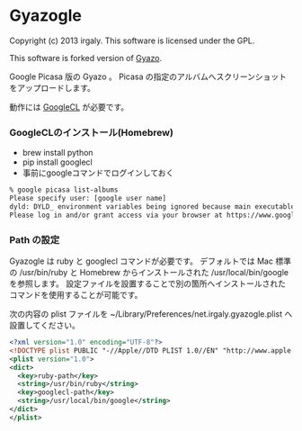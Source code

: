 # Gyazogle

Copyright (c) 2013 irgaly.
This software is licensed under the GPL.

This software is forked version of [Gyazo](https://github.com/gyazo/Gyazo).

Google Picasa 版の Gyazo 。 Picasa の指定のアルバムへスクリーンショットをアップロードします。

動作には [GoogleCL](https://code.google.com/p/googlecl/) が必要です。

### GoogleCLのインストール(Homebrew)

* brew install python
* pip install googlecl
* 事前にgoogleコマンドでログインしておく

```bash
% google picasa list-albums
Please specify user: [google user name]
dyld: DYLD_ environment variables being ignored because main executable (/usr/bin/osascript) is code signed with entitlements
Please log in and/or grant access via your browser at https://www.google.com/accounts/OAuthAuthorizeToken?oauth_token=.......&hd=default then hit enter. [Enter]
```

### Path の設定

Gyazogle は ruby と googlecl コマンドが必要です。
デフォルトでは Mac 標準の /usr/bin/ruby と Homebrew からインストールされた /usr/local/bin/google を参照します。
設定ファイルを設置することで別の箇所へインストールされたコマンドを使用することが可能です。

次の内容の plist ファイルを ~/Library/Preferences/net.irgaly.gyazogle.plist へ設置してください。

```xml
<?xml version="1.0" encoding="UTF-8"?>
<!DOCTYPE plist PUBLIC "-//Apple//DTD PLIST 1.0//EN" "http://www.apple.com/DTDs/PropertyList-1.0.dtd">
<plist version="1.0">
<dict>
  <key>ruby-path</key>
  <string>/usr/bin/ruby</string>
  <key>googlecl-path</key>
  <string>/usr/local/bin/google</string>
</dict>
</plist>
```

